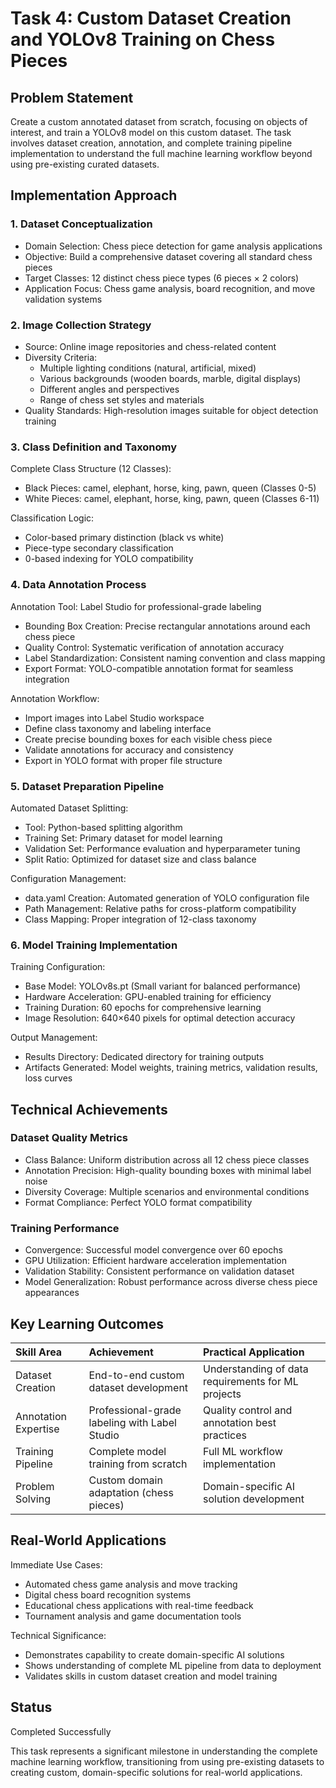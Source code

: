# Task 4: Custom Dataset Creation and YOLOv8 Training on Chess Pieces

## Problem Statement

Create a custom annotated dataset from scratch, focusing on objects of interest, and train a YOLOv8 model on this custom dataset. The task involves dataset creation, annotation, and complete training pipeline implementation to understand the full machine learning workflow beyond using pre-existing curated datasets.

## Implementation Approach

### 1. Dataset Conceptualization

- Domain Selection: Chess piece detection for game analysis applications
- Objective: Build a comprehensive dataset covering all standard chess pieces
- Target Classes: 12 distinct chess piece types (6 pieces × 2 colors)
- Application Focus: Chess game analysis, board recognition, and move validation systems

### 2. Image Collection Strategy

- Source: Online image repositories and chess-related content
- Diversity Criteria:
  - Multiple lighting conditions (natural, artificial, mixed)
  - Various backgrounds (wooden boards, marble, digital displays)
  - Different angles and perspectives
  - Range of chess set styles and materials
- Quality Standards: High-resolution images suitable for object detection training

### 3. Class Definition and Taxonomy

Complete Class Structure (12 Classes):
- Black Pieces: camel, elephant, horse, king, pawn, queen (Classes 0-5)
- White Pieces: camel, elephant, horse, king, pawn, queen (Classes 6-11)

Classification Logic:
- Color-based primary distinction (black vs white)
- Piece-type secondary classification
- 0-based indexing for YOLO compatibility

### 4. Data Annotation Process

Annotation Tool: Label Studio for professional-grade labeling

- Bounding Box Creation: Precise rectangular annotations around each chess piece
- Quality Control: Systematic verification of annotation accuracy
- Label Standardization: Consistent naming convention and class mapping
- Export Format: YOLO-compatible annotation format for seamless integration

Annotation Workflow:
- Import images into Label Studio workspace
- Define class taxonomy and labeling interface
- Create precise bounding boxes for each visible chess piece
- Validate annotations for accuracy and consistency
- Export in YOLO format with proper file structure

### 5. Dataset Preparation Pipeline

Automated Dataset Splitting:
- Tool: Python-based splitting algorithm
- Training Set: Primary dataset for model learning
- Validation Set: Performance evaluation and hyperparameter tuning
- Split Ratio: Optimized for dataset size and class balance

Configuration Management:
- data.yaml Creation: Automated generation of YOLO configuration file
- Path Management: Relative paths for cross-platform compatibility
- Class Mapping: Proper integration of 12-class taxonomy

### 6. Model Training Implementation

Training Configuration:
- Base Model: YOLOv8s.pt (Small variant for balanced performance)
- Hardware Acceleration: GPU-enabled training for efficiency
- Training Duration: 60 epochs for comprehensive learning
- Image Resolution: 640×640 pixels for optimal detection accuracy

Output Management:
- Results Directory: Dedicated directory for training outputs
- Artifacts Generated: Model weights, training metrics, validation results, loss curves

## Technical Achievements

### Dataset Quality Metrics

- Class Balance: Uniform distribution across all 12 chess piece classes
- Annotation Precision: High-quality bounding boxes with minimal label noise
- Diversity Coverage: Multiple scenarios and environmental conditions
- Format Compliance: Perfect YOLO format compatibility

### Training Performance

- Convergence: Successful model convergence over 60 epochs
- GPU Utilization: Efficient hardware acceleration implementation
- Validation Stability: Consistent performance on validation dataset
- Model Generalization: Robust performance across diverse chess piece appearances

## Key Learning Outcomes

| Skill Area               | Achievement                                | Practical Application                               |
|:-------------------------|:--------------------------------------------|:-----------------------------------------------------|
| Dataset Creation         | End-to-end custom dataset development       | Understanding of data requirements for ML projects  |
| Annotation Expertise     | Professional-grade labeling with Label Studio | Quality control and annotation best practices        |
| Training Pipeline        | Complete model training from scratch        | Full ML workflow implementation                     |
| Problem Solving          | Custom domain adaptation (chess pieces)     | Domain-specific AI solution development             |

## Real-World Applications

Immediate Use Cases:
- Automated chess game analysis and move tracking
- Digital chess board recognition systems
- Educational chess applications with real-time feedback
- Tournament analysis and game documentation tools

Technical Significance:
- Demonstrates capability to create domain-specific AI solutions
- Shows understanding of complete ML pipeline from data to deployment
- Validates skills in custom dataset creation and model training

## Status

Completed Successfully

This task represents a significant milestone in understanding the complete machine learning workflow, transitioning from using pre-existing datasets to creating custom, domain-specific solutions for real-world applications.

